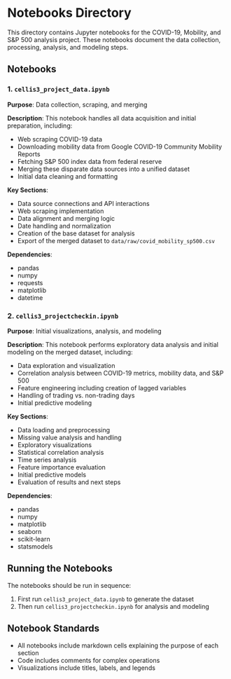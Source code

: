 # Notebooks Directory

This directory contains Jupyter notebooks for the COVID-19, Mobility, and S&P 500 analysis project. These notebooks document the data collection, processing, analysis, and modeling steps.

## Notebooks

### 1. `cellis3_project_data.ipynb`

**Purpose**: Data collection, scraping, and merging

**Description**: This notebook handles all data acquisition and initial preparation, including:
- Web scraping COVID-19 data 
- Downloading mobility data from Google COVID-19 Community Mobility Reports
- Fetching S&P 500 index data from federal reserve
- Merging these disparate data sources into a unified dataset
- Initial data cleaning and formatting

**Key Sections**:
- Data source connections and API interactions
- Web scraping implementation
- Data alignment and merging logic
- Date handling and normalization
- Creation of the base dataset for analysis
- Export of the merged dataset to `data/raw/covid_mobility_sp500.csv`

**Dependencies**:
- pandas
- numpy
- requests
- matplotlib
- datetime

### 2. `cellis3_projectcheckin.ipynb`

**Purpose**: Initial visualizations, analysis, and modeling

**Description**: This notebook performs exploratory data analysis and initial modeling on the merged dataset, including:
- Data exploration and visualization
- Correlation analysis between COVID-19 metrics, mobility data, and S&P 500
- Feature engineering including creation of lagged variables
- Handling of trading vs. non-trading days
- Initial predictive modeling

**Key Sections**:
- Data loading and preprocessing
- Missing value analysis and handling
- Exploratory visualizations
- Statistical correlation analysis
- Time series analysis
- Feature importance evaluation
- Initial predictive models
- Evaluation of results and next steps

**Dependencies**:
- pandas
- numpy
- matplotlib
- seaborn
- scikit-learn
- statsmodels

## Running the Notebooks

The notebooks should be run in sequence:
1. First run `cellis3_project_data.ipynb` to generate the dataset
2. Then run `cellis3_projectcheckin.ipynb` for analysis and modeling

## Notebook Standards

- All notebooks include markdown cells explaining the purpose of each section
- Code includes comments for complex operations
- Visualizations include titles, labels, and legends
